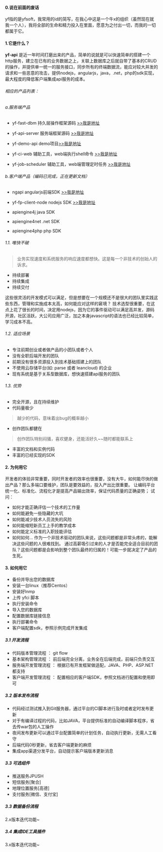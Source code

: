 #### 0.说在前面的废话
yf指的是yfsoft，我常用的id的简写，在我心中这是一个牛x的组织（虽然现在就我一个人），我将全部的生命和精力投入在里面，愿意为之付出一切，而我的一切都属于它。

#### 1.它是什么？
**yf-api** 是近一年时间打磨出来的产品，简单的说就是可以快速简单的搭建一个http服务，建立在已有的业务数据之上，关联上数据库之后就自带了基本的CRUD的操作，并提供单一统一的服务接口，同步所有的终端数据流，能应对较大并发的请求和一些恶意的攻击，提供nodejs，angularjs，java，.net，php的sdk实现，最大程度的降低客户端集成api服务的成本。
###### 相应的产品列表：
###### a.服务端产品
* yf-fast-dbm 
持久层操作框架源码 [>>我是地址](https://github.com/yfsoftcom/yf-fast-dbm)

* yf-api-server 
服务端框架源码 [>>我是地址](https://github.com/yfsoftcom/yf-api-server)

* yf-demo-api 
demo项目[>>我是地址](https://github.com/yfsoftcom/yf-demo-api)

* yf-ci-web 
辅助工具，web端执行shell命令 [>>我是地址](https://github.com/yfsoftcom/yf-ci-web)
* yf-job-scheduler 
辅助工具，web端管理定时任务 [>>我是地址](https://github.com/yfsoftcom/yf-job-scheduler)

###### b.客户端产品（编码已完成，正在更新文档）
* ngapi 
 angularjs前端SDK  [>>我是地址](https://github.com/yfsoftcom/ngapi)

* yf-fp-client-node 
nodejs SDK  [>>我是地址](https://github.com/yfsoftcom/yf-fp-client-node)

* apiengine4j
java SDK

* apiengine4net
.net SDK

* apiengine4php
php SDK



###### 1.1. 唯快不破
>业务实现速度和系统服务的响应速度都想快。这是每一个非技术的创始人的诉求。

* 持续部署
* 持续集成 
* 持续交付

这些很灵活的开发模式可以满足，但是想要在一个规模还不是很大的团队里实践这些东西，管理和实施成本太高，如何能应对这样的窘境？
技术选型很重要，在这点上花了很长的时间，决定用nodejs，因为它的事件驱动可以满足高并发，源码开源，社区活跃，大公司应用广泛，加之本身javascript的语法也已经比较简单，学习成本不高。

###### 1.2. 适应场景
* 专注前期创业或者做产品的小团队或者个人
* 没有全职后端开发的团队
* 前期没有很多资源投入到技术基础搭建上的团队
* 不使用云存储平台(如: parse 或者 leancloud) 的企业
* 现有系统是基于关系型数据库，想快速搭建api服务的团队

###### 1.3. 优势
* 完全开源，且在持续维护
* 代码量极少
>越少的代码，意味着出bug的概率越小
* 创作团队都健在
>创作团队特别闷骚，喜欢健身，还能活好久~~随时都能联系上
* 丰富的文档和实例代码
* 丰富的已经实现的SDK

#### 2. 为何用它
开发者的体验非常重要，同时开发者的效率也很重要，没有大牛，如何能尽快的做出产品？那么多端口要维护，团队是要效益的，投入产出比很重要。
让编码平台统一化、标准化、流程化才是提高产品输出效率，保证代码质量的正确姿势；
试问：
* 如何才能正确评估一个技术的工作量
* 如何能避免一些隐藏的大坑
* 如何能减少技术人员流失的风险
* 如何能缩短新员工上手的教学成本
* 如何能定义标准的入职技能评估
* 如何如何...
作为一个非技术驱动的团队来说，这些问题都是非常头疼的，能解决这些问题的人很难找到。
通过高薪吸引过来的人才是否能完全适合目前的团队？这些问题都是会影响到整个团队最终的归属的！可能一步就决定了产品的生死。

#### 3. 如何用它
* 备份并导出您的数据库
* 安装一台linux（推荐Centos）
* 安装好lnmp
* 上传 yfci 脚本
* 执行安装命令
* 导入您的数据库
* 配置数据库链接信息
* 执行部署命令
* 客户端配置sdk，参照示例完成开发集成

##### 3.1 开发流程
* 代码版本管理流程 ： git flow
* 基本架构管理流程 ： 前后端完全分离，业务全在后端完成，前端只负责交互
* 服务端开发管理流程 ： 根据已有开发框架做适配，JAVA、PHP、ASP.NET 都支持
* 客户端开发管理流程 ： 配置相应的客户端SDK，参照文档进行配置和使用即可

##### 3.2 版本发布流程
* 代码经过测试推入到Git服务器，通过平台的CI脚本进行及时或者定时发布更新
* 对于有编译过程的代码，比如JAVA，平台提供标准的自动编译脚本程序，省去传war包的人工操作
* 夜间发布更新可以通过平台配置简单的计划任务，自动执行更新，无需人工看守
* 后端代码0秒更新，省去客户端更新的麻烦
* 集成app渠道分发平台，自动提示客户端版本更新消息

##### 3.3 可选组件
* 推送服务JPUSH
* 短信服务[聚合]
* 地理位置服务[高德]
* 支付服务[微信、支付宝]

##### 3.3 数据备份流程
2.x版本迭代功能~

##### 3.4 集成IDE工具插件
3.x版本迭代功能~

